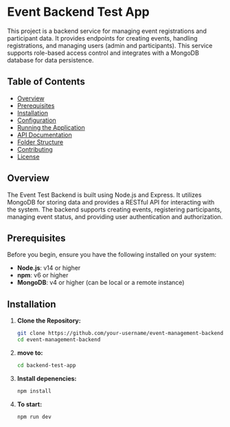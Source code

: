 # Event Backend Test App

This project is a backend service for managing event registrations and participant data. It provides endpoints for creating events, handling registrations, and managing users (admin and participants). This service supports role-based access control and integrates with a MongoDB database for data persistence.

## Table of Contents

- [Overview](#overview)
- [Prerequisites](#prerequisites)
- [Installation](#installation)
- [Configuration](#configuration)
- [Running the Application](#running-the-application)
- [API Documentation](#api-documentation)
- [Folder Structure](#folder-structure)
- [Contributing](#contributing)
- [License](#license)

## Overview

The Event Test Backend is built using Node.js and Express. It utilizes MongoDB for storing data and provides a RESTful API for interacting with the system. The backend supports creating events, registering participants, managing event status, and providing user authentication and authorization.

## Prerequisites

Before you begin, ensure you have the following installed on your system:

- **Node.js**: v14 or higher
- **npm**: v6 or higher
- **MongoDB**: v4 or higher (can be local or a remote instance)

## Installation

1. **Clone the Repository:**

   ```bash
   git clone https://github.com/your-username/event-management-backend.git
   cd event-management-backend
   ```

2. **move to:**

   ```bash
   cd backend-test-app
   ```

3. **Install depenencies:**

   ```bash
   npm install
   ```

4. **To start:**

   ```bash
   npm run dev
   ```

